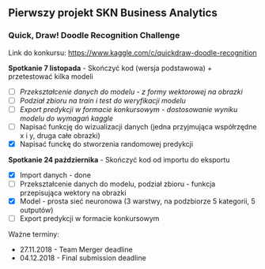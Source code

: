 ## Pierwszy projekt SKN Business Analytics
### Quick, Draw! Doodle Recognition Challenge

Link do konkursu: https://www.kaggle.com/c/quickdraw-doodle-recognition

**Spotkanie 7 listopada** - Skończyć kod (wersja podstawowa) + przetestować kilka modeli
- [ ] *Przekształcenie danych do modelu - z formy wektorowej na obrazki*
- [ ] *Podział zbioru na train i test do weryfikacji modelu*
- [ ] *Export predykcji w formacie konkursowym - dostosowanie wyniku modelu do wymagań kaggle*
- [ ] Napisać funkcję do wizualizacji danych (jedna przyjmująca współrzędne x i y, druga całe obrazki)
- [x] Napisać funckę do stworzenia randomowej predykcji

**Spotkanie 24 października** - Skończyć kod od importu do eksportu
- [x] Import danych - done
- [ ] Przekształcenie danych do modelu, podział zbioru - funkcja przepisująca wektory na obrazki
- [x] Model - prosta sieć neuronowa (3 warstwy, na podzbiorze 5 kategorii, 5 outputów)
- [ ] Export predykcji w formacie konkursowym

Ważne terminy:
- 27.11.2018 - Team Merger deadline
- 04.12.2018 - Final submission deadline
